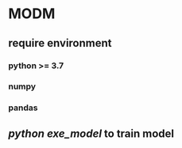 # MODM  
## require environment  
### python >= 3.7 
### numpy
### pandas
## *python exe_model* to train model
